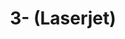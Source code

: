 ---
inv_num: 2022-046
add_credit:
url: 2022-046
title: 3- (Laserjet)
year: '2022'
display_year: '2022'
medium: 'TBD LaserJet on TBD Transparency paper. '
dims: 30 x 21 cm
pitch:
ps:
live_url:
youtube:
related_code:
subheading:
download:
commission:
layout: things-i-made
---